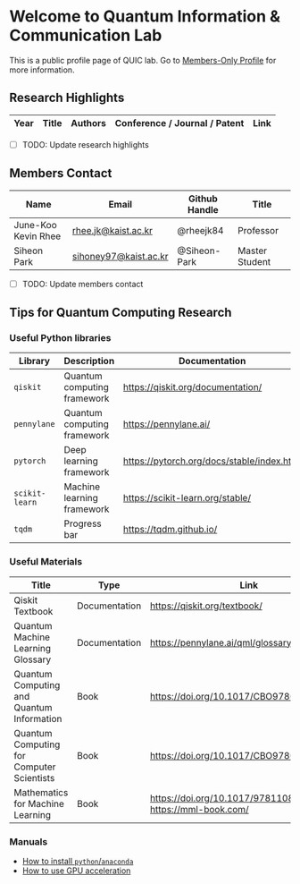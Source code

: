 # Welcome to Quantum Information & Communication Lab

This is a public profile page of QUIC lab. Go to [Members-Only Profile](https://github.com/kaist-quic) for more information.

## Research Highlights

| Year | Title | Authors | Conference / Journal / Patent | Link |
| --- | --- | --- | --- | --- |

- [ ] TODO: Update research highlights

## Members Contact

| Name  | Email  | Github Handle  | Title  |
|--------- |--------- |------ | ----- |
|June-Koo Kevin Rhee| rhee.jk@kaist.ac.kr | @rheejk84 | Professor |
|Siheon Park    |sihoney97@kaist.ac.kr| @Siheon-Park | Master Student |

- [ ] TODO: Update members contact

## Tips for Quantum Computing Research

### Useful Python libraries

| Library  | Description   | Documentation  |
|--------- |--------- |------ |
|`qiskit`    | Quantum computing framework | <https://qiskit.org/documentation/> |
|`pennylane`    | Quantum computing framework | <https://pennylane.ai/> |
|`pytorch`    | Deep learning framework | <https://pytorch.org/docs/stable/index.html> |
|`scikit-learn`    | Machine learning framework | <https://scikit-learn.org/stable/> |
|`tqdm`    | Progress bar | <https://tqdm.github.io/> |

### Useful Materials

| Title  | Type   | Link  |
|--------- |--------- |------ |
| Qiskit Textbook | Documentation | <https://qiskit.org/textbook/> |
| Quantum Machine Learning Glossary | Documentation | <https://pennylane.ai/qml/glossary.html> |
| Quantum Computing and Quantum Information | Book | <https://doi.org/10.1017/CBO9780511976667> |
| Quantum Computing for Computer Scientists | Book | <https://doi.org/10.1017/CBO9780511813887>|
| Mathematics for Machine Learning | Book | <https://doi.org/10.1017/9781108679930> <br/> <https://mml-book.com/> |

### Manuals

- [How to install `python`/`anaconda`](Manuals/python.md)
- [How to use GPU acceleration](Manuals/gpu-acc.md)
